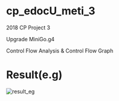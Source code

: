 # cp_edocU_meti_3
2018 CP Project 3

Upgrade MiniGo.g4

Control Flow Analysis & Control Flow Graph

# Result(e.g)
![result_eg](https://user-images.githubusercontent.com/26526234/50379632-10e5d380-0692-11e9-9cbb-15aad4b063a0.PNG)
